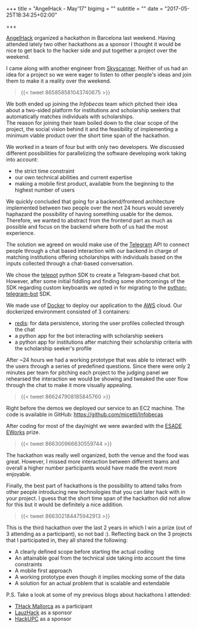 +++
title = "AngelHack - May'17"
bigimg = ""
subtitle = ""
date = "2017-05-25T18:34:25+02:00"

+++

[AngelHack](https://angelhack.com/) organized a hackathon in Barcelona last weekend. Having attended lately two other hackathons as a sponsor I thought it would be nice to get back to the hacker side and put together a project over the weekend.
<!--more-->

I came along with another engineer from [Skyscanner](https://skyscanner.net). Neither of us had an idea for a project so we were eager to listen to other people's ideas and join them to make it a reality over the weekend.

<blockquote class="twitter-tweet tw-align-center">{{< tweet 865858581043740675 >}}</blockquote>

We both ended up joining the *Infobecas* team which pitched their idea about a two-sided platform for institutions and scholarship seekers that automatically matches individuals with scholarships.<br>
The reason for joining their team boiled down to the clear scope of the project, the social vision behind it and the feasibility of implementing a minimum viable product over the short time span of the hackathon.

We worked in a team of four but with only two developers. We discussed different possibilities for parallelizing the software developing work taking into account:

- the strict time constraint
- our own technical abilities and current expertise
- making a mobile first product, available from the beginning to the highest number of users

We  quickly concluded that going for a backend/frontend architecture implemented between two people over the next 24 hours would severely haphazard the possibility of having something usable for the demos. Therefore, we wanted to abstract from the frontend part as much as possible and focus on the backend where both of us had the most experience.

The solution we agreed on would make use of the [Telegram](https://telegram.com) API to connect people through a chat based interaction with our backend in charge of matching institutions offering scholarships with individuals based on the inputs collected through a chat-based conversation.

We chose the [telepot](https://github.com/nickoala/telepot) python SDK to create a Telegram-based chat bot. However, after some initial fiddling and finding some shortcomings of the SDK regarding custom keyboards we opted in for migrating to the [python-telegram-bot](https://github.com/python-telegram-bot/python-telegram-bot) SDK.

We made use of [Docker](http://docker.com) to deploy our application to the [AWS](https://aws.amazon.com) cloud. Our dockerized environment consisted of 3 containers:

  - [redis](https://redis.io/): for data persistence, storing the user profiles collected through the chat
  - a python app for the bot interacting with scholarship seekers
  - a python app for institutions after matching their scholarship criteria with the scholarship seeker's profile

After ~24 hours we had a working prototype that was able to interact with the users through a series of predefined questions. Since there were only 2 minutes per team for pitching each project to the judging panel we rehearsed the interaction we would be showing and tweaked the user flow through the chat to make it more visually appealing.

<blockquote class="twitter-tweet tw-align-center">{{< tweet 866247908185845760 >}}</blockquote>

Right before the demos we deployed our service to an EC2 machine. The code is available in GitHub: https://github.com/micetti/Infobecas

After coding for most of the day/night we were awarded with the [ESADE](http://esade.edu) [EWorks](http://www.esade.edu/research-webs/eng/eei/eworks) prize.
<blockquote class="twitter-tweet tw-align-center">{{< tweet 866300966630559744 >}}</blockquote>

The hackathon was really well organized, both the venue and the food was great.
However, I missed more interaction between different teams and overall a higher number participants would have made the event more enjoyable.

Finally, the best part of hackathons is the possibility to attend talks from other people introducing new technologies that you can later hack with in your project. I guess that the short time span of the hackathon did not allow for this but it would be definitely a nice addition.

<blockquote class="twitter-tweet tw-align-center">{{< tweet 866302184475942913 >}}</blockquote>

This is the third hackathon over the last 2 years in which I win a prize (out of 3 attending as a participant), so not bad :).
Reflecting back on the 3 projects that I participated in, they all shared the following:

- A clearly defined scope before starting the actual coding
- An attainable goal from the technical side taking into account the time constraints
- A mobile first approach
- A working prototype even though it implies mocking some of the data
- A solution for an actual problem that is scalable and extendable

P.S. Take a look at some of my previous blogs about hackathons I attended:

- [THack Mallorca](https://esaezgil.com/events/thackmallorca16/) as a participant
- [LauzHack](https://esaezgil.com/events/lauzhack16/) as a sponsor
- [HackUPC](https://esaezgil.com/events/hackupc16/) as a sponsor
